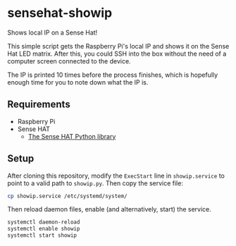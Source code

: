 # sensehat-showip
Shows local IP on a Sense Hat!

This simple script gets the Raspberry Pi's local IP
and shows it on the Sense Hat LED matrix. After this,
you could SSH into the box without the need of a
computer screen connected to the device.

The IP is printed 10 times before the process
finishes, which is hopefully enough time for you to
note down what the IP is.

## Requirements

* Raspberry Pi
* Sense HAT
  * [The Sense HAT Python library](https://pythonhosted.org/sense-hat/#install)

## Setup

After cloning this repository, modify the `ExecStart`
line in `showip.service` to point to a valid path to
`showip.py`.  Then copy the service file:

```sh
cp showip.service /etc/systemd/system/
```

Then reload daemon files, enable (and alternatively,
start) the service.

```sh
systemctl daemon-reload
systemctl enable showip
systemctl start showip
```

